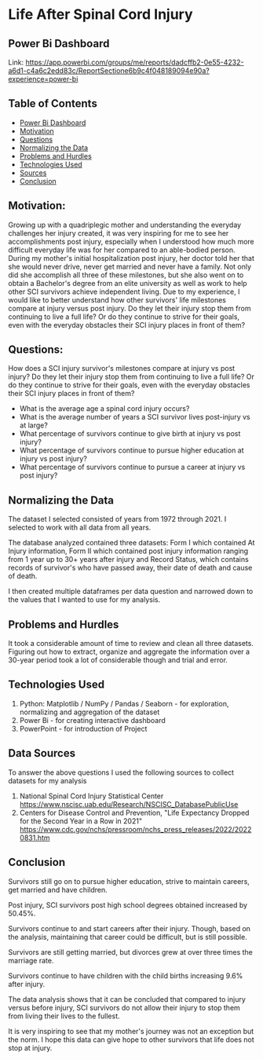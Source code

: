 # Life After Spinal Cord Injury

## Power Bi Dashboard
Link:
https://app.powerbi.com/groups/me/reports/dadcffb2-0e55-4232-a6d1-c4a6c2edd83c/ReportSectione6b9c4f048189094e90a?experience=power-bi
## Table of Contents
* [Power Bi Dashboard](#power-bi-dashboard)
* [Motivation](#motivation)
* [Questions](#questions)
* [Normalizing the Data](#normaling-the-data)
* [Problems and Hurdles](#problems-and-hurdles)
* [Technologies Used](#technologies-used)
* [Sources](#sources)
* [Conclusion](#conclusion)

## Motivation:
Growing up with a quadriplegic mother and understanding the everyday challenges her injury created, it was very inspiring for me to see her accomplishments post injury, especially when I understood how much more difficult everyday life was for her compared to an able-bodied person. 
During my mother's initial hospitalization post injury, her doctor told her that she would never drive, never get married and never have a family. Not only did she accomplish all three of these milestones, but she also went on to obtain a Bachelor's degree from an elite university as well as work to help other SCI survivors achieve independent living.
Due to my experience, I would like to better understand how other survivors' life milestones compare at injury versus post injury. Do they let their injury stop them from continuing to live a full life? Or do they continue to strive for their goals, even with the everyday obstacles their SCI injury places in front of them?
## Questions:
How does a SCI injury survivor's milestones compare at injury vs post injury? Do they let their injury stop them from continuing to live a full life? Or do they continue to strive for their goals, even with the everyday obstacles their SCI injury places in front of them?
- What is the average age a spinal cord injury occurs?
- What is the average number of years a SCI survivor lives post-injury vs at large?
- What percentage of survivors continue to give birth at injury vs post injury?
- What percentage of survivors continue to pursue higher education at injury vs post injury?
- What percentage of survivors continue to pursue a career at injury vs post injury?

## Normalizing the Data
The dataset I selected consisted of years from 1972 through 2021. 
I selected to work with all data from all years.

The database analyzed contained three datasets: Form I which contained At Injury information, Form II which contained post injury information ranging from 1 year up to 30+ years after injury and Record Status, which contains records of survivor's who have passed away, their date of death and cause of death.

I then created multiple dataframes per data question and narrowed down to the values that I wanted to use for my analysis. 

## Problems and Hurdles
It took a considerable amount of time to review and clean all three datasets. Figuring out how to extract, organize and aggregate the information over a 30-year period took a lot of considerable though and trial and error.

## Technologies Used
1) Python: Matplotlib / NumPy / Pandas / Seaborn - for exploration, normalizing and aggregation of the dataset
2) Power Bi - for creating interactive dashboard
3) PowerPoint - for introduction of Project
## Data Sources
To answer the above questions I used the following sources to collect datasets for my analysis
1) National Spinal Cord Injury Statistical Center
https://www.nscisc.uab.edu/Research/NSCISC_DatabasePublicUse
2) Centers for Disease Control and Prevention, "Life Expectancy Dropped for the Second Year in a Row in 2021"
https://www.cdc.gov/nchs/pressroom/nchs_press_releases/2022/20220831.htm
## Conclusion
Survivors still go on to pursue higher education, strive to maintain careers, get married and have children. 

Post injury, SCI survivors post high school degrees obtained increased by 50.45%. 

Survivors continue to and start careers after their injury. Though, based on the analysis, maintaining that career could be difficult, but is still possible.

Survivors are still getting married, but divorces grew at over three times the marriage rate.

Survivors continue to have children with the child births increasing 9.6% after injury.

The data analysis shows that it can be concluded that compared to injury versus before injury, SCI survivors do not allow their injury to stop them from living their lives to the fullest.

It is very inspiring to see that my mother's journey was not an exception but the norm. I hope this data can give hope to other survivors that life does not stop at injury.


